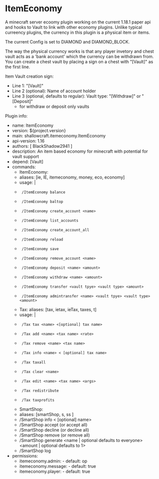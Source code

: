 # ItemEconomy

A minecraft server ecoomy plugin working on the current 1.18.1 paper api and hooks to Vault to link with other economy plugins.
Unlike typical curreency plugins, the currency in this plugin is a physical item or items.

The current Config is set to DIAMOND and DIAMOND_BLOCK.

The way the physical currency works is that any player invetory and chest vault acts as a 'bank account' which the currency can be withdrawn from. You can create a chest vault
by placing a sign on a chest with "[Vault]" as the first line.

Item Vault creation sign:
  - Line 1: "[Vault]"
  - Line 2 (optional): Name of account holder
  - Line 3 (optional, defaults to regular): Vault type: "[Withdraw]" or "[Deposit]" 
    - for withdraw or deposit only vaults


Plugin info:
  
- name: ItemEconomy
- version: ${project.version}
- main: shallowcraft.itemeconomy.ItemEconomy
- api-version: 1.16
- authors: [ BlackShadow2941 ]
- description: An item based economy for minecraft with potential for vault support
- depend: [Vault]
- commands:
  -  ItemEconomy:
    -    aliases: [ie, IE, itemeconomy, money, eco, economy]
    -    usage: |
    -      /ItemEconomy balance
    -      /ItemEconomy baltop
    -      /ItemEconomy create_account <name>
    -      /ItemEconomy list_accounts
    -      /ItemEconomy create_account_all
    -      /ItemEconomy reload
    -      /ItemEconomy save
    -      /ItemEconomy remove_account <name>
    -      /ItemEconomy deposit <name> <amount>
    -      /ItemEconomy withdraw <name> <amount>
    -      /ItemEconomy transfer <vault tpye> <vault type> <amount>
    -      /ItemEconomy admintransfer <name> <vault tpye> <vault type> <amount>
  -  Tax:
    aliases: [tax, ietax, ieTax, taxes, t]
    -    usage: |
    -      /Tax tax <name> <[optional] tax name>
    -      /Tax add <name> <tax name> <rate>
    -      /Tax remove <name> <tax name>
    -      /Tax info <name> < [optional] tax name>
    -      /Tax taxall
    -      /Tax clear <name>
    -      /Tax edit <name> <tax name> <args>
    -      /Tax redistribute
    -      /Tax taxprofits
  -  SmartShop:
    - aliases: [smartShop, s, ss ]
    - /SmartShop info < [optional] name>
    - /SmartShop accept <ordername> (or accept all)
    - /SmartShop decline <ordername> (or decline all)
    - /SmartShop remove <name> <order name> (or remove all)
    - /SmartShop generate <name | optional defaults to everyone> <amount | optional defaults to 1>
    - /SmartShop log <name>
- permissions:
    -  itemeconomy.admin:
      -    default: op
    -  itemeconomy.message:
      -    default: true
    -  itemeconomy.player:
      -    default: true

